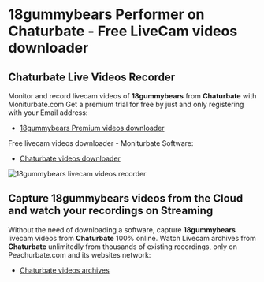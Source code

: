 # 18gummybears Performer on Chaturbate - Free LiveCam videos downloader

## Chaturbate Live Videos Recorder

Monitor and record livecam videos of **18gummybears** from **Chaturbate** with Moniturbate.com
Get a premium trial for free by just and only registering with your Email address:
* [18gummybears Premium videos downloader](https://moniturbate.com/request-demo-licence-key.html)

Free livecam videos downloader - Moniturbate Software:
* [Chaturbate videos downloader](https://moniturbate.com/moniturbate-download-software.html)

![18gummybears livecam videos recorder](https://peachurnet.com/templates/moniturbate-software.png)


## Capture 18gummybears videos from the Cloud and watch your recordings on Streaming

Without the need of downloading a software, capture **18gummybears** livecam videos from **Chaturbate** 100% online.
Watch Livecam archives from **Chaturbate** unlimitedly from thousands of existing recordings, only on Peachurbate.com and its websites network:
* [Chaturbate videos archives](https://peachurnet.com/)
